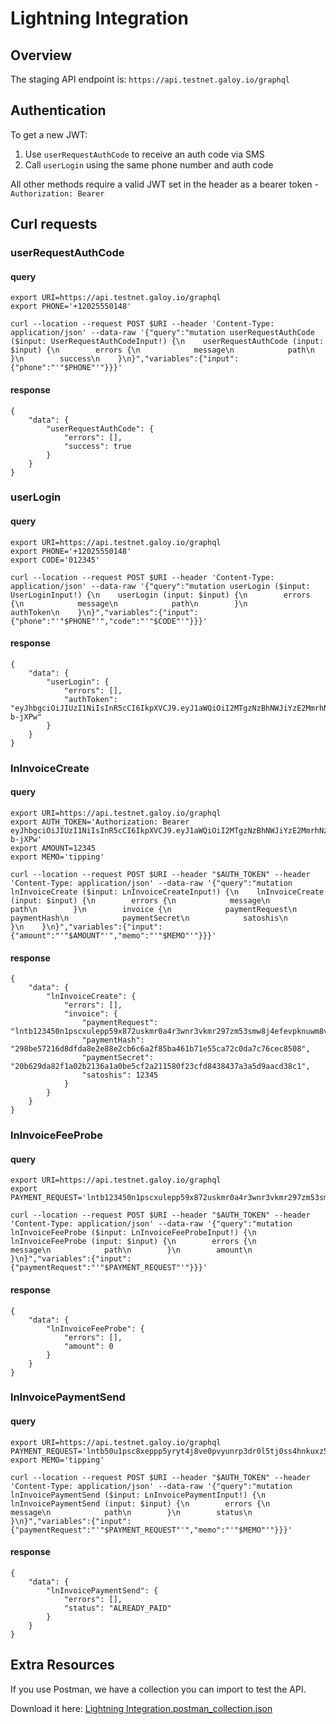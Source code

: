 # Lightning Integration

## Overview
The staging API endpoint is: `https://api.testnet.galoy.io/graphql`

## Authentication
To get a new JWT:
1. Use `userRequestAuthCode` to receive an auth code via SMS
2. Call `userLogin` using the same phone number and auth code

All other methods require a valid JWT set in the header as a bearer token - `Authorization: Bearer`

## Curl requests

### userRequestAuthCode

#### query
```
export URI=https://api.testnet.galoy.io/graphql
export PHONE='+12025550148'

curl --location --request POST $URI --header 'Content-Type: application/json' --data-raw '{"query":"mutation userRequestAuthCode ($input: UserRequestAuthCodeInput!) {\n    userRequestAuthCode (input: $input) {\n        errors {\n            message\n            path\n        }\n        success\n    }\n}","variables":{"input":{"phone":"'"$PHONE"'"}}}'
```

#### response
```
{
    "data": {
        "userRequestAuthCode": {
            "errors": [],
            "success": true
        }
    }
}
```


### userLogin

#### query
```
export URI=https://api.testnet.galoy.io/graphql
export PHONE='+12025550148'
export CODE='012345'

curl --location --request POST $URI --header 'Content-Type: application/json' --data-raw '{"query":"mutation userLogin ($input: UserLoginInput!) {\n    userLogin (input: $input) {\n        errors {\n            message\n            path\n        }\n        authToken\n    }\n}","variables":{"input":{"phone":"'"$PHONE"'","code":"'"$CODE"'"}}}'
```

#### response
```
{
    "data": {
        "userLogin": {
            "errors": [],
            "authToken": "eyJhbgciOiJIUzI1NiIsInR5cCI6IkpXVCJ9.eyJ1aWQiOiI2MTgzNzBhNWJiYzE2MmrhNzNhNDY3MzkiLCJuZXR3b3JrIjiobWFpbm5ldCIsImlhdCI6MTYzNjAwNDAwNX0.M51l0lR03dbpblkuegJg3rDQ6Zrou50SeROR-b-jXPw"
        }
    }
}
```

### lnInvoiceCreate

#### query
```
export URI=https://api.testnet.galoy.io/graphql
export AUTH_TOKEN='Authorization: Bearer eyJhbgciOiJIUzI1NiIsInR5cCI6IkpXVCJ9.eyJ1aWQiOiI2MTgzNzBhNWJiYzE2MmrhNzNhNDY3MzkiLCJuZXR3b3JrIjiobWFpbm5ldCIsImlhdCI6MTYzNjAwNDAwNX0.M51l0lR03dbpblkuegJg3rDQ6Zrou50SeROR-b-jXPw'
export AMOUNT=12345
export MEMO='tipping'

curl --location --request POST $URI --header "$AUTH_TOKEN" --header 'Content-Type: application/json' --data-raw '{"query":"mutation lnInvoiceCreate ($input: LnInvoiceCreateInput!) {\n    lnInvoiceCreate (input: $input) {\n        errors {\n            message\n            path\n        }\n        invoice {\n            paymentRequest\n            paymentHash\n            paymentSecret\n            satoshis\n        }\n    }\n}","variables":{"input":{"amount":"'"$AMOUNT"'","memo":"'"$MEMO"'"}}}'
```

#### response
```
{
    "data": {
        "lnInvoiceCreate": {
            "errors": [],
            "invoice": {
                "paymentRequest": "lntb123450n1pscxulepp59x872uskmr0a4r3wnr3vkmr297zm53smw8j4efevpknuwm8vs5yqdq5w35hqurfdenjq6nsdamscqzpuxqyz5vqsp5yzmznk5z7xszkgfk5xstuh8j5gg4srerelv58pph5wjan2kd8rqs9qyyssqe5l376x893374kqsr5lc8tesudg4jryaqlzmx44mfr87nds83margfa09ggd92sy0rudl6r79sat4rxqml5yfdhmm7yk9jc0ugzw7hgpdfxfzk",
                "paymentHash": "298be57216d8dfda8e2e88e2cb6c6a2f85ba461b71e55ca72c0da7c76cec8508",
                "paymentSecret": "20b629da82f1a02b2136a1a0be5cf2a211580f23cfd8438437a3a5d9aacd38c1",
                "satoshis": 12345
            }
        }
    }
}
```

### lnInvoiceFeeProbe

#### query
```
export URI=https://api.testnet.galoy.io/graphql
export PAYMENT_REQUEST='lntb123450n1pscxulepp59x872uskmr0a4r3wnr3vkmr297zm53smw8j4efevpknuwm8vs5yqdq5w35hqurfdenjq6nsdamscqzpuxqyz5vqsp5yzmznk5z7xszkgfk5xstuh8j5gg4srerelv58pph5wjan2kd8rqs9qyyssqe5l376x893374kqsr5lc8tesudg4jryaqlzmx44mfr87nds83margfa09ggd92sy0rudl6r79sat4rxqml5yfdhmm7yk9jc0ugzw7hgpdfxfzk'

curl --location --request POST $URI --header "$AUTH_TOKEN" --header 'Content-Type: application/json' --data-raw '{"query":"mutation lnInvoiceFeeProbe ($input: LnInvoiceFeeProbeInput!) {\n    lnInvoiceFeeProbe (input: $input) {\n        errors {\n            message\n            path\n        }\n        amount\n    }\n}","variables":{"input":{"paymentRequest":"'"$PAYMENT_REQUEST"'"}}}'
```

#### response
```
{
    "data": {
        "lnInvoiceFeeProbe": {
            "errors": [],
            "amount": 0
        }
    }
}
```


### lnInvoicePaymentSend

#### query
```
export URI=https://api.testnet.galoy.io/graphql
PAYMENT_REQUEST='lntb50u1psc8xeppp5yryt4j8ve0pvyunrp3dr0l5tj0ss4hnkuxz52hldc9nz2njpe2fqdqqxqrrss9qy9qsqsp5xduj0a8u2c7mn959045wnu8xrv63vqye2d2zw3kllahdv47np6qsrzjqwfn3p9278ttzzpe0e00uhyxhned3j5d9acqak5emwfpflp8z2cng85uzyqqqdsqqqqqqqlgqqqqqeqqjqjwcuu47akd6qggafxy403zk9f67xh86huv6r0fkngvkuwrxuadv8dd3u5gfeurshh3q6jr5jvu05z7f63xz5ac8v4pk3tjfv46jt5dcprr9d4z'
export MEMO='tipping'

curl --location --request POST $URI --header "$AUTH_TOKEN" --header 'Content-Type: application/json' --data-raw '{"query":"mutation lnInvoicePaymentSend ($input: LnInvoicePaymentInput!) {\n    lnInvoicePaymentSend (input: $input) {\n        errors {\n            message\n            path\n        }\n        status\n    }\n}","variables":{"input":{"paymentRequest":"'"$PAYMENT_REQUEST"'","memo":"'"$MEMO"'"}}}'
```

#### response
```
{
    "data": {
        "lnInvoicePaymentSend": {
            "errors": [],
            "status": "ALREADY_PAID"
        }
    }
}
```

## Extra Resources

If you use Postman, we have a collection you can import to test the API. 

Download it here: [Lightning Integration.postman_collection.json](https://github.com/GaloyMoney/galoy/tree/main/src/graphql/main/docs/Lightning-Integration.postman_collection.json)
